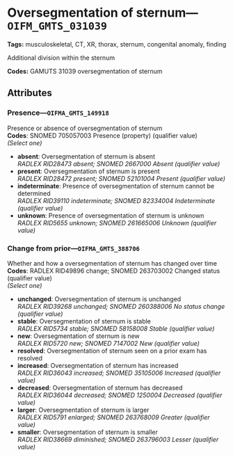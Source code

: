 # Oversegmentation of sternum—`OIFM_GMTS_031039`

**Tags:** musculoskeletal, CT, XR, thorax, sternum, congenital anomaly, finding

Additional division within the sternum

**Codes:** GAMUTS 31039 oversegmentation of sternum

## Attributes

### Presence—`OIFMA_GMTS_149918`

Presence or absence of oversegmentation of sternum  
**Codes**: SNOMED 705057003 Presence (property) (qualifier value)  
*(Select one)*

- **absent**: Oversegmentation of sternum is absent  
_RADLEX RID28473 absent; SNOMED 2667000 Absent (qualifier value)_
- **present**: Oversegmentation of sternum is present  
_RADLEX RID28472 present; SNOMED 52101004 Present (qualifier value)_
- **indeterminate**: Presence of oversegmentation of sternum cannot be determined  
_RADLEX RID39110 indeterminate; SNOMED 82334004 Indeterminate (qualifier value)_
- **unknown**: Presence of oversegmentation of sternum is unknown  
_RADLEX RID5655 unknown; SNOMED 261665006 Unknown (qualifier value)_

### Change from prior—`OIFMA_GMTS_388706`

Whether and how a oversegmentation of sternum has changed over time  
**Codes**: RADLEX RID49896 change; SNOMED 263703002 Changed status (qualifier value)  
*(Select one)*

- **unchanged**: Oversegmentation of sternum is unchanged  
_RADLEX RID39268 unchanged; SNOMED 260388006 No status change (qualifier value)_
- **stable**: Oversegmentation of sternum is stable  
_RADLEX RID5734 stable; SNOMED 58158008 Stable (qualifier value)_
- **new**: Oversegmentation of sternum is new  
_RADLEX RID5720 new; SNOMED 7147002 New (qualifier value)_
- **resolved**: Oversegmentation of sternum seen on a prior exam has resolved  
- **increased**: Oversegmentation of sternum has increased  
_RADLEX RID36043 increased; SNOMED 35105006 Increased (qualifier value)_
- **decreased**: Oversegmentation of sternum has decreased  
_RADLEX RID36044 decreased; SNOMED 1250004 Decreased (qualifier value)_
- **larger**: Oversegmentation of sternum is larger  
_RADLEX RID5791 enlarged; SNOMED 263768009 Greater (qualifier value)_
- **smaller**: Oversegmentation of sternum is smaller  
_RADLEX RID38669 diminished; SNOMED 263796003 Lesser (qualifier value)_